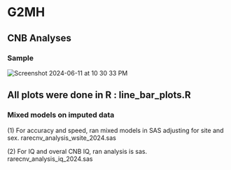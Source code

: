 # G2MH
## CNB Analyses
### Sample
![Screenshot 2024-06-11 at 10 30 33 PM](https://github.com/upenn/G2MH/assets/24599172/cc8ff701-29d1-4202-bb10-0d6c6942cfa6)

## All plots were done in R : line_bar_plots.R

### Mixed models on imputed data
(1) For accuracy and speed, ran mixed models in SAS adjusting for site and sex.
    rarecnv_analysis_wsite_2024.sas

(2) For IQ and overal CNB IQ, ran analysis is sas.
    rarecnv_analysis_iq_2024.sas
